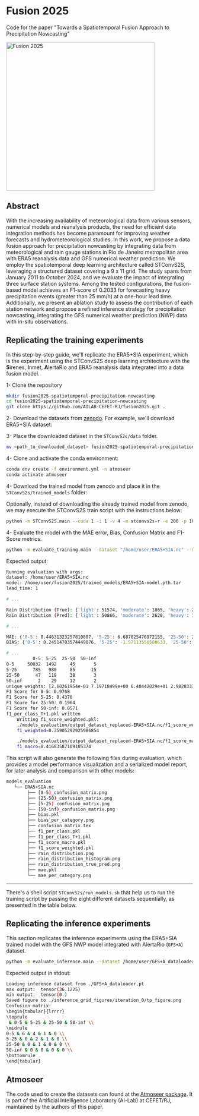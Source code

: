 # Fusion 2025

Code for the paper "Towards a Spatiotemporal Fusion Approach to Precipitation Nowcasting"

<img src="./.github/fusion2025-repo-image.png" alt="Fusion 2025" height="400px"/>

## Abstract

With the increasing availability of meteorological data from various sensors, numerical models and reanalysis products, the need for efficient data integration methods has become paramount for improving weather forecasts and hydrometeorological studies. In this work, we propose a data fusion approach for precipitation nowcasting by integrating data from meteorological and rain gauge stations in Rio de Janeiro metropolitan area with ERA5 reanalysis data and GFS numerical weather prediction. We employ the spatiotemporal deep learning architecture called STConvS2S, leveraging a structured dataset covering a 9 x 11 grid. The study spans from January 2011 to October 2024, and we evaluate the impact of integrating three surface station systems. Among the tested configurations, the fusion-based model achieves an F1-score of 0.2033 for forecasting heavy precipitation events (greater than 25 mm/h) at a one-hour lead time. Additionally, we present an ablation study to assess the contribution of each station network and propose a refined inference strategy for precipitation nowcasting, integrating the GFS numerical weather prediction (NWP) data with in-situ observations.

## Replicating the training experiments

In this step-by-step guide, we'll replicate the ERA5+SIA experiment, which is the experiment using the STConvS2S deep learning architecture with the **S**irenes, **I**nmet, **A**lertaRio and ERA5 reanalysis data integrated into a data fusion model.

1- Clone the repository

```sh
mkdir fusion2025-spatiotemporal-precipitation-nowcasting
cd fusion2025-spatiotemporal-precipitation-nowcasting
git clone https://github.com/AILAB-CEFET-RJ/fusion2025.git .
```

2- Download the datasets from [zenodo](zenodo). For example, we'll download ERA5+SIA dataset:

3- Place the downloaded dataset in the `STConvS2s/data` folder.
```sh
mv <path_to_downloaded_dataset> fusion2025-spatiotemporal-precipitation-nowcasting/STConvS2s/data/
```

4- Clone and activate the conda environment:
```sh
conda env create -f environment.yml -n atmoseer
conda activate atmoseer
```

4- Download the trained model from zenodo and place it in the `STConvS2s/trained_models` folder:

Optionally, instead of downloading the already trained model from zenodo, we may execute the STConvS2S train script with the instructions below:
```sh
python -m STConvS2S.main --cuda 1 -i 1 -v 4 -m stconvs2s-r -e 200 -p 100 --plot --dropout 0.5 -dsp "data/ERA5+SIA.nc"" -r "RunModels_ERA5+SIA"
```

4- Evaluate the model with the MAE error, Bias, Confusion Matrix and F1-Score metrics.

```sh
python -m evaluate_training.main --dataset "/home/user/ERA5+SIA.nc" --model "/home/user/fusion2025/trained_models/ERA5+SIA-model.pth.tar"
```

Expected output:
```sh
Running evaluation with args:
dataset: /home/user/ERA5+SIA.nc
model: /home/user/fusion2025/trained_models/ERA5+SIA-model.pth.tar
lead_time: 1

# ...

Rain Distribution (True): {'light': 51574, 'moderate': 1865, 'heavy': 207, 'extreme': 45}
Rain Distribution (Pred): {'light': 50866, 'moderate': 2620, 'heavy': 180, 'extreme': 25}

# ...

MAE: {'0-5': 0.44631323257810807, '5-25': 6.687025476972155, '25-50': 20.360103851355216, '50-inf': 42.588324568006726}
BIAS: {'0-5': 0.24514703574449076, '5-25': -1.57113556580633, '25-50': -18.280988034418815, '50-inf': -42.02639405992296}

# ...
          0-5  5-25  25-50  50-inf
0-5     50032  1492     45       5
5-25      785   980     85      15
25-50      47   119     38       3
50-inf      2    29     12       2
unique weights: [2.60261954e-01 7.19718499e+00 6.48442029e+01 2.98283333e+02]
F1 Score for 0-5: 0.9768
F1 Score for 5-25: 0.4370
F1 Score for 25-50: 0.1964
F1 Score for 50-inf: 0.0571
f1_per_class_T+1.pkl written
    Writting f1_score_weighted.pkl:
    ./models_evaluation/output_dataset_replaced-ERA5+SIA.nc/f1_score_weighted.pkl
    f1_weighted=0.35905292925986854

    ./models_evaluation/output_dataset_replaced-ERA5+SIA.nc/f1_score_macro.pkl
    f1_macro=0.41683587109105374
```

This script will also generate the following files during evaluation, which provides a model performance visualization and a serialized model report, for later analysis and comparison with other models:
```sh
models_evaluation
   └── ERA5+SIA.nc
        ├── [0-5)_confusion_matrix.png
        ├── [25-50)_confusion_matrix.png
        ├── [5-25)_confusion_matrix.png
        ├── [50-inf)_confusion_matrix.png
        ├── bias.pkl
        ├── bias_per_category.png
        ├── confusion_matrix.tex
        ├── f1_per_class.pkl
        ├── f1_per_class_T+1.pkl
        ├── f1_score_macro.pkl
        ├── f1_score_weighted.pkl
        ├── rain_distribution.png
        ├── rain_distribution_histogram.png
        ├── rain_distribution_true_pred.png
        ├── mae.pkl
        └── mae_per_category.png
```

<hr>

There's a shell script `STConvS2s/run_models.sh` that help us to run the training script by passing the eight different datasets sequentially, as presented in the table below.

<!-- table with different datasets -->

## Replicating the inference experiments

This section replicates the inference experiments using the ERA5+SIA trained model with the GFS NWP model integrated with AlertaRio (`GFS+A`) dataset.

```sh
python -m evaluate_inference.main --dataset /home/user/GFS+A_dataloader.pt
```

Expected output in stdout:
```sh
Loading inference dataset from ./GFS+A_dataloader.pt
max output:  tensor(36.1225)
min output:  tensor(0.)
Saved figure to ./inference_grid_figures/iteration_0/tp_figure.png
Confusion matrix:
\begin{tabular}{lrrrr}
\toprule
 & 0-5 & 5-25 & 25-50 & 50-inf \\
\midrule
0-5 & 6 & 4 & 1 & 0 \\
5-25 & 0 & 2 & 1 & 0 \\
25-50 & 0 & 1 & 0 & 0 \\
50-inf & 0 & 0 & 0 & 0 \\
\bottomrule
\end{tabular}
```

## Atmoseer

The code used to create the datasets can found at the [Atmoseer package](https://github.com/AILAB-CEFET-RJ/atmoseer/tree/main/src/spatiotemporal_builder/). It is part of the Artificial Intelligence Laboratory (AI-Lab) at CEFET/RJ, maintained by the authors of this paper.
